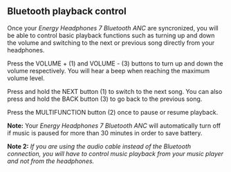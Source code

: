 ## Bluetooth playback control

Once your *Energy Headphones 7 Bluetooth ANC* are syncronized, you will be able to control basic playback functions such as turning up and down the volume and switching to the next or previous song directly from your headphones.

Press the VOLUME + (1) and VOLUME - (3) buttons to turn up and down the volume respectively. You will hear a beep when reaching the maximum volume level.

Press and hold the NEXT button (1) to switch to the next song. You can also press and hold the BACK button (3) to go back to the previous song.

Press the MULTIFUNCTION button (2) once to pause or resume playback. 

**Note:** Your *Energy Headphones 7 Bluetooth ANC* will automatically turn off if music is paused for more than 30 minutes in order to save battery.

**Note 2:** *If you are using the audio cable instead of the Bluetooth connection, you will have to control music playback from your music player and not from the headphones.*

